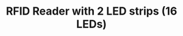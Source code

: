 ---
layout: default
category: bts
tags: ["Arduino","RFID","LED"]
video: "https://player.vimeo.com/video/137418058?badge=0&amp;autopause=0&amp;player_id=0&amp;app_id=72231"
title: "RFID Reader with 2 LED strips (16 LEDs)"
thumbnail: "https://i.vimeocdn.com/video/532319565_295x166.jpg?r=pad"
---